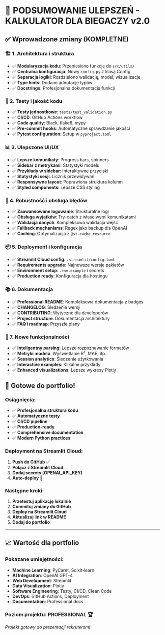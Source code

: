 # 🎉 PODSUMOWANIE ULEPSZEŃ - KALKULATOR DLA BIEGACZY v2.0

## ✅ Wprowadzone zmiany (KOMPLETNE)

### 🏗️ **1. Architektura i struktura**
- ✅ **Modularyzacja kodu**: Przeniesiono funkcje do `src/utils/`
- ✅ **Centralna konfiguracja**: Nowy `config.py` z klasą Config
- ✅ **Separacja logiki**: Rozdzielono walidację, model, wizualizacje
- ✅ **Type hints**: Dodano adnotacje typów
- ✅ **Docstrings**: Profesjonalna dokumentacja funkcji

### 🧪 **2. Testy i jakość kodu**
- ✅ **Testy jednostkowe**: `tests/test_validation.py`
- ✅ **CI/CD**: GitHub Actions workflow
- ✅ **Code quality**: Black, flake8, mypy
- ✅ **Pre-commit hooks**: Automatyczne sprawdzanie jakości
- ✅ **Pytest configuration**: Setup w `pyproject.toml`

### 📊 **3. Ulepszone UI/UX**
- ✅ **Lepsze komunikaty**: Progress bars, spinners
- ✅ **Sidebar z metrykami**: Statystyki modelu
- ✅ **Przykłady w sidebar**: Interaktywne przyciski
- ✅ **Statystyki sesji**: Licznik przewidywań
- ✅ **Responsywne layout**: Poprawiona struktura kolumn
- ✅ **Styled components**: Lepsze CSS styling

### 🔧 **4. Robustność i obsługa błędów**
- ✅ **Zaawansowane logowanie**: Strukturalne logi
- ✅ **Obsługa wyjątków**: Try-catch z właściwymi komunikatami
- ✅ **Walidacja danych**: Kompleksowa walidacja wejść
- ✅ **Fallback mechanisms**: Regex jako backup dla OpenAI
- ✅ **Caching**: Optymalizacja z `@st.cache_resource`

### 📦 **5. Deployment i konfiguracja**
- ✅ **Streamlit Cloud config**: `.streamlit/config.toml`
- ✅ **Requirements upgrade**: Najnowsze wersje pakietów
- ✅ **Environment setup**: `.env.example` i secrets
- ✅ **Production ready**: Konfiguracja dla hostingu

### 📚 **6. Dokumentacja**
- ✅ **Professional README**: Kompleksowa dokumentacja z badges
- ✅ **CHANGELOG**: Śledzenie wersji
- ✅ **CONTRIBUTING**: Wytyczne dla developerów
- ✅ **Project structure**: Dokumentacja architektury
- ✅ **FAQ i roadmap**: Przyszłe plany

### 🎯 **7. Nowe funkcjonalności**
- ✅ **Inteligentny parsing**: Lepsze rozpoznawanie formatów
- ✅ **Metryki modelu**: Wyświetlanie R², MAE, itp.
- ✅ **Session analytics**: Śledzenie użytkowania
- ✅ **Interactive examples**: Klikalne przykłady
- ✅ **Enhanced visualizations**: Lepsze wykresy Plotly

## 🚀 **Gotowe do portfolio!**

### Osiągnięcia:
- ✅ **Profesjonalna struktura kodu**
- ✅ **Automatyczne testy**
- ✅ **CI/CD pipeline**
- ✅ **Production-ready**
- ✅ **Comprehensive documentation**
- ✅ **Modern Python practices**

### Deployment na Streamlit Cloud:
1. **Push do GitHub** ✅
2. **Połącz z Streamlit Cloud** 
3. **Dodaj secrets (OPENAI_API_KEY)**
4. **Auto-deploy** 🚀

### Następne kroki:
1. **Przetestuj aplikację lokalnie**
2. **Commituj zmiany do GitHub**
3. **Deploy na Streamlit Cloud**
4. **Aktualizuj link w README**
5. **Dodaj do portfolio**

---

## 📈 **Wartość dla portfolio**

### Pokazane umiejętności:
- **Machine Learning**: PyCaret, Scikit-learn
- **AI Integration**: OpenAI GPT-4
- **Web Development**: Streamlit
- **Data Visualization**: Plotly
- **Software Engineering**: Testy, CI/CD, Clean Code
- **DevOps**: GitHub Actions, Deployment
- **Documentation**: Professional docs

### Poziom projektu: **PROFESSIONAL** 🏆

*Projekt gotowy do prezentacji rekruterom!*
